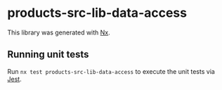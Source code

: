 # products-src-lib-data-access

This library was generated with [Nx](https://nx.dev).

## Running unit tests

Run `nx test products-src-lib-data-access` to execute the unit tests via [Jest](https://jestjs.io).

